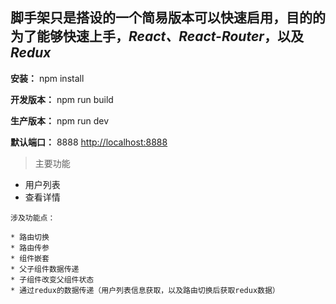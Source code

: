 脚手架只是搭设的一个简易版本可以快速启用，目的的为了能够快速上手，*React、React-Router*，以及*Redux*
---------------------------------------------------------------

**安装：** npm install

**开发版本：** npm run build

**生产版本：** npm run dev

**默认端口：** 8888 [http://localhost:8888](http://localhost:8888)




> 主要功能

- 用户列表
- 查看详情

```
涉及功能点：

* 路由切换
* 路由传参
* 组件嵌套
* 父子组件数据传递
* 子组件改变父组件状态
* 通过redux的数据传递（用户列表信息获取，以及路由切换后获取redux数据）
```




